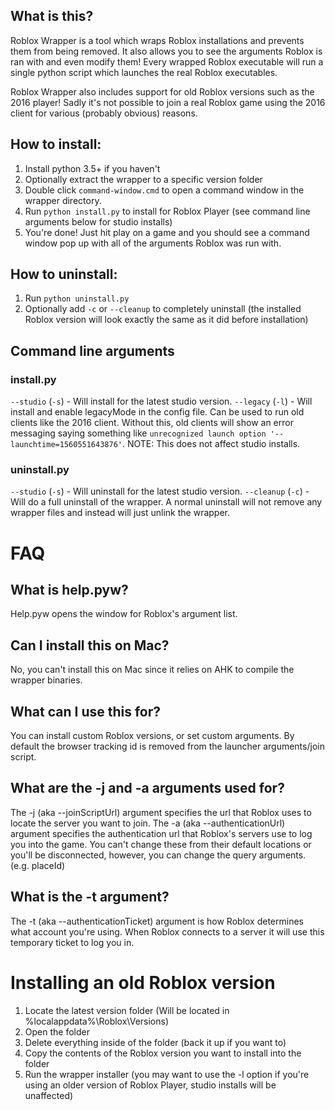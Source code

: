 ## What is this?
Roblox Wrapper is a tool which wraps Roblox installations and prevents them from being removed.
It also allows you to see the arguments Roblox is ran with and even modify them!
Every wrapped Roblox executable will run a single python script which launches the real Roblox executables.

Roblox Wrapper also includes support for old Roblox versions such as the 2016 player!
Sadly it's not possible to join a real Roblox game using the 2016 client for various (probably obvious) reasons.

## How to install:
  1. Install python 3.5+ if you haven't
  2. Optionally extract the wrapper to a specific version folder
  3. Double click `command-window.cmd` to open a command window in the wrapper directory.
  4. Run `python install.py` to install for Roblox Player (see command line arguments below for studio installs)
  5. You're done! Just hit play on a game and you should see a command window pop up with all of the arguments Roblox was run with.
## How to uninstall:
  1. Run `python uninstall.py`
  2. Optionally add `-c` or `--cleanup` to completely uninstall (the installed Roblox version will look exactly the same as it did before installation)

## Command line arguments
### install.py
`--studio` (`-s`) - Will install for the latest studio version.
`--legacy` (`-l`) - Will install and enable legacyMode in the config file. Can be used to run old clients like the 2016 client. Without this, old clients will show an error messaging saying something like `unrecognized launch option '--launchtime=1560551643876'`. NOTE: This does not affect studio installs.
### uninstall.py
`--studio` (`-s`) - Will uninstall for the latest studio version.
`--cleanup` (`-c`) - Will do a full uninstall of the wrapper. A normal uninstall will not remove any wrapper files and instead will just unlink the wrapper.

# FAQ
## What is help.pyw?
Help.pyw opens the window for Roblox's argument list.

## Can I install this on Mac?
No, you can't install this on Mac since it relies on AHK to compile the wrapper binaries.

## What can I use this for?
You can install custom Roblox versions, or set custom arguments. By default the browser tracking id is removed from the launcher arguments/join script.

## What are the -j and -a arguments used for?
The -j (aka --joinScriptUrl) argument specifies the url that Roblox uses to locate the server you want to join.
The -a (aka --authenticationUrl) argument specifies the authentication url that Roblox's servers use to log you into the game.
You can't change these from their default locations or you'll be disconnected, however, you can change the query arguments. (e.g. placeId)

## What is the -t argument?
The -t (aka --authenticationTicket) argument is how Roblox determines what account you're using. When Roblox connects to a server it will use this temporary ticket to log you in.

# Installing an old Roblox version
  1. Locate the latest version folder (Will be located in %localappdata%\Roblox\Versions)
  2. Open the folder
  3. Delete everything inside of the folder (back it up if you want to)
  4. Copy the contents of the Roblox version you want to install into the folder
  5. Run the wrapper installer (you may want to use the -l option if you're using an older version of Roblox Player, studio installs will be unaffected)
